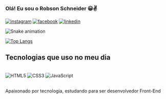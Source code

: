 ### Olá! Eu sou o Robson Schneider 😀✌️


[![instagram](https://img.shields.io/badge/Instagram-E4405F?style=for-the-badge&logo=instagram&logoColor=white)](https://www.instagram.com/robsoncaco96/)
[![facebook](https://img.shields.io/badge/Facebook-1877F2?style=for-the-badge&logo=facebook&logoColor=white)](https://www.facebook.com/profile.php?id=100015290596302)
[![linkedin](https://img.shields.io/badge/LinkedIn-0077B5?style=for-the-badge&logo=linkedin&logoColor=white)]()

![Snake animation](https://github.com/robsonwss96/robsonwss96/blob/output/github-contribution-grid-snake.svg)

[![Top Langs](https://github-readme-stats.vercel.app/api/top-langs/?username=robsonwss96&layout=compact)](https://github.com/anuraghazra/github-readme-stats)

## Tecnologias que uso no meu dia

<div style="display: inline_block"></br>
  <img align="center" alt="HTML5" src="https://img.icons8.com/color/48/000000/html-5--v1.png" />
  <img align="center" alt="CSS3" src="https://img.icons8.com/color/48/000000/css3.png"/>
  <img align="center" alt="JavaScript" src="https://img.icons8.com/color/50/000000/javascript--v2.png" />
</div></br>


Apaixonado por tecnologia, estudando para ser desenvolvedor Front-End


                                                                              
